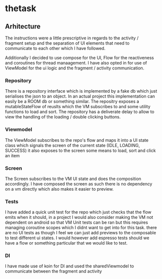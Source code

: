 # thetask

## Arhitecture
The instructions were a little prescriptive in regards to the activity / fragment setup and the separation of UI elements that need to communicate to each other which I have followed. 

Additionally I decided to use compose for the UI, Flow for the reactiveness and coroutines for thread manaagement. I have also opted in for use of ViewModel for the ui logic and the fragment / activity communication.

### Repository
There is a repository interface which is implemented by a fake db which just serialises the json to an object. In an actual project this implementation can easily be a ROOM db or something similar. The repositry exposes a mutableStateFlow of reuslts which the VM subscribes to and some utility functions to load and sort. The repository has a deliverate delay to allow to view the handling of the loading / double clicking buttons.

### Viewmodel
The ViewModel subscribes to the repo's flow and maps it into a UI state class which signals the screen of the current state (IDLE, LOADING, SUCCESS) it also exposes to the screen some means to load, sort and click an item

### Screen
The Screen subscribes to the VM UI state and does the composition accordingly. I have composed the screen as such there is no dependency on a vm directly which also makes it easier to preview.

### Tests
I have added a quick unit test for the repo which just checks that the flow emits when it should, in a project I would also consider making the VM not dependent on android so that VM Unit tests can be ran but this requires managing coroutine scopes which I didnt want to get into for this task. 
there are no UI tests as though I feel we can just add previews to the composable to test different ui states. I would however add espresso tests should we have a flow or something particular that we would like to test. 

### DI
I have made use of koin for DI and used the sharedViewmodel to communicate between the fragment and activity
